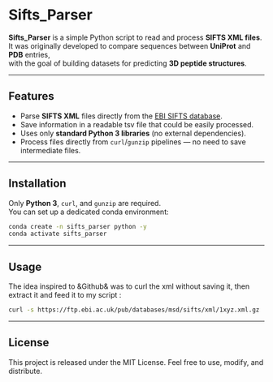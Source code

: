 # Sifts_Parser

**Sifts_Parser** is a simple Python script to read and process **SIFTS XML files**.  
It was originally developed to compare sequences between **UniProt** and **PDB** entries,  
with the goal of building datasets for predicting **3D peptide structures**.

---

## Features

- Parse **SIFTS XML** files directly from the [EBI SIFTS database](https://www.ebi.ac.uk/pdbe/docs/sifts/).
- Save information in a readable tsv file that could be easily processed.
- Uses only **standard Python 3 libraries** (no external dependencies).
- Process files directly from `curl`/`gunzip` pipelines — no need to save intermediate files.

---

## Installation

Only **Python 3**, `curl`, and `gunzip` are required.  
You can set up a dedicated conda environment:

```bash
conda create -n sifts_parser python -y
conda activate sifts_parser
```

---

## Usage

The idea inspired to &Github& was to curl the xml without saving it, then extract it and feed it to my script :

```bash
curl -s https://ftp.ebi.ac.uk/pub/databases/msd/sifts/xml/1xyz.xml.gz | gunzip | python sifts_parse.py
```
---

## License

This project is released under the MIT License.
Feel free to use, modify, and distribute.
